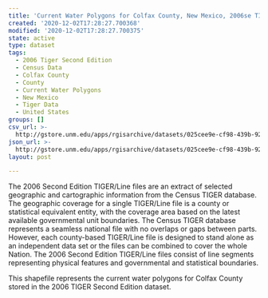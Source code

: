 ```yaml
---
title: 'Current Water Polygons for Colfax County, New Mexico, 2006se TIGER'
created: '2020-12-02T17:28:27.700368'
modified: '2020-12-02T17:28:27.700375'
state: active
type: dataset
tags:
  - 2006 Tiger Second Edition
  - Census Data
  - Colfax County
  - County
  - Current Water Polygons
  - New Mexico
  - Tiger Data
  - United States
groups: []
csv_url: >-
  http://gstore.unm.edu/apps/rgisarchive/datasets/025cee9e-cf98-439b-9224-22a3e441dfde/tgr2006se_colf_wat.derived.csv
json_url: >-
  http://gstore.unm.edu/apps/rgisarchive/datasets/025cee9e-cf98-439b-9224-22a3e441dfde/tgr2006se_colf_wat.derived.json
layout: post

---
```

The 2006 Second Edition TIGER/Line files are an extract of selected geographic and cartographic information from the Census TIGER database.  The geographic coverage for a single TIGER/Line file is a county or statistical equivalent entity, with the coverage area based on the latest available governmental unit boundaries. The Census TIGER database represents a seamless national file with no overlaps or gaps between parts.  However, each county-based TIGER/Line file is designed to stand alone as an independent data set or the files can be combined to cover the whole Nation.  The 2006 Second Edition  TIGER/Line files consist of line segments representing physical features and governmental and statistical boundaries.  

This shapefile represents the current water polygons for Colfax County stored in the 2006 TIGER Second Edition dataset.
